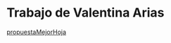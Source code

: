 # Trabajo de Valentina Arias 

[propuestaMejorHoja](https://docs.google.com/spreadsheets/d/1CiQXSqwKI3KZzSxnBlhOKCv8NZSddEeLc9g-ITEZ50E/edit?usp=sharing)
